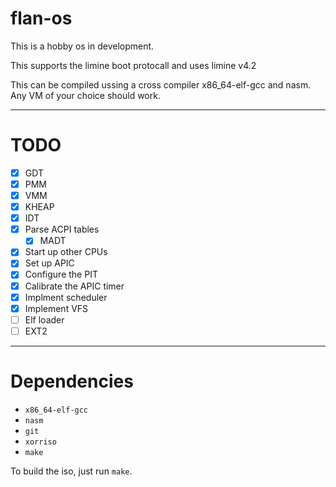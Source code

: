 # **flan-os**
This is a hobby os in development. 

This supports the limine boot protocall and uses limine v4.2

This can be compiled ussing a cross compiler x86_64-elf-gcc and nasm. Any VM of your choice should work. 

---
# **TODO**
- [X] GDT
- [x] PMM
- [x] VMM
- [x] KHEAP
- [x] IDT
- [x] Parse ACPI tables 
	-  [x] MADT
- [x] Start up other CPUs
- [x] Set up APIC
- [x] Configure the PIT
- [x] Calibrate the APIC timer
- [x] Implment scheduler 
- [x] Implement VFS
- [ ] Elf loader
- [ ] EXT2
---
# Dependencies
- `x86_64-elf-gcc` 
- `nasm`
- `git`
- `xorriso`
- `make`

To build the iso, just run `make`.
